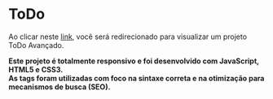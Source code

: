 # ToDo

Ao clicar neste <a href="https://thiago-tsg.github.io/ToDo/html" target="_blank">link</a>, você será redirecionado para visualizar um projeto ToDo Avançado.<br>

<strong>
Este projeto é totalmente responsivo e foi desenvolvido com JavaScript, HTML5 e CSS3.<br>
As tags foram utilizadas com foco na sintaxe correta e na otimização para mecanismos de busca (SEO).
</strong>
